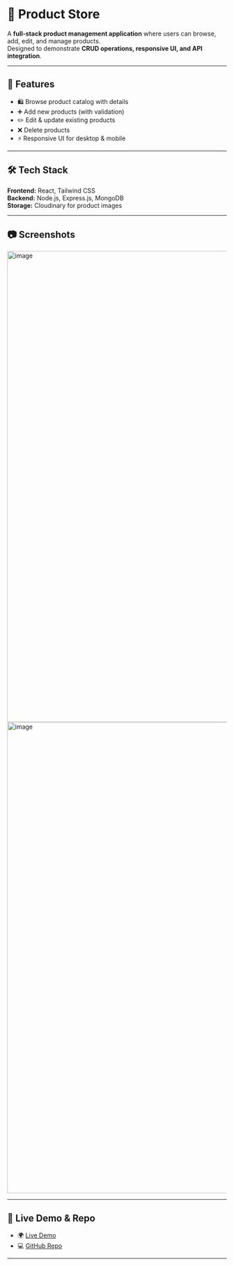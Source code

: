 # 🛒 Product Store

A **full-stack product management application** where users can browse, add, edit, and manage products.  
Designed to demonstrate **CRUD operations, responsive UI, and API integration**.

---

## 🚀 Features
- 🛍️ Browse product catalog with details
- ➕ Add new products (with validation)
- ✏️ Edit & update existing products
- ❌ Delete products
- ⚡ Responsive UI for desktop & mobile

---

## 🛠️ Tech Stack
**Frontend:** React, Tailwind CSS  
**Backend:** Node.js, Express.js, MongoDB  
**Storage:** Cloudinary for product images  

---

## 📷 Screenshots
<img width="1920" height="1080" alt="image" src="https://github.com/user-attachments/assets/4b9efe37-eb5d-4262-a8bf-9a9a2c15985e" />
<img width="1920" height="1080" alt="image" src="https://github.com/user-attachments/assets/2391b378-058b-4252-955f-3b91cdf47cb5" />



---

## 🔗 Live Demo & Repo
- 🌍 [Live Demo](https://product-store-blsq.onrender.com)  
- 💻 [GitHub Repo](https://github.com/Anni-3802/Product_Store)  

---

 
```
